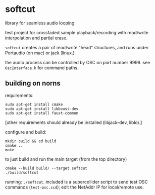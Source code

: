 # softcut
library for seamless audio looping

test project for crossfaded sample playback/recording with read/write interpolation and partial erase.

`softcut` creates a pair of read/write "head" structures, and runs under Portaudio (on mac) or jack (linux.) 

the audio process can be controlled by OSC on port number 9999. see `OscInterface.h` for command paths.

## building on norns

requirements:
```
sudo apt-get install cmake 
sudo apt-get install libboost-dev
sudo apt-get install faust-common
```

[other requirements should already be installed (libjack-dev, liblo).]

configure and build:
```
mkdir build && cd build
cmake ..
make
```

to just build and run the main target (from the top directory)
```
cmake --build build/ --target softcut
./build/softcut
```

running: `./softcut`. included is a supercollider script to send test OSC commands (`test-osc.scd`); edit the NetAddr IP for local/remote use.
